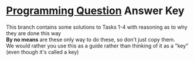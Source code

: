 <u>Programming Question</u> Answer Key
=====

This branch contains some solutions to Tasks 1-4 with reasoning as to why they are done this way  
**By no means** are these only way to do these, so don't just copy them.  
We would rather you use this as a guide rather than thinking of it as a "key" (even though it's called a key)  
